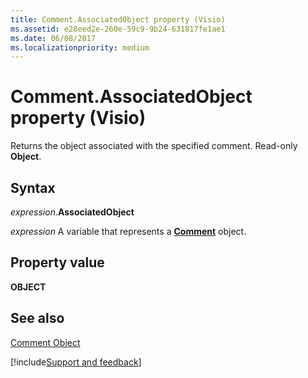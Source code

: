 ```yaml
---
title: Comment.AssociatedObject property (Visio)
ms.assetid: e28eed2e-260e-59c9-9b24-631817fe1ae1
ms.date: 06/08/2017
ms.localizationpriority: medium
---
```



# Comment.AssociatedObject property (Visio)

Returns the object associated with the specified comment. Read-only **Object**.


## Syntax

_expression_.**AssociatedObject**

_expression_ A variable that represents a **[Comment](Visio.Comment.md)** object.


## Property value

 **OBJECT**


## See also


[Comment Object](Visio.comment.md)

[!include[Support and feedback](~/includes/feedback-boilerplate.md)]